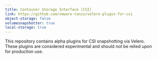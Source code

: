 ```yaml
---
title: Container Storage Interface (CSI)
link: https://github.com/vmware-tanzu/velero-plugin-for-csi
object-storage: false
volumesnapshotter: true
local-storage: true
---
```

This repository contains alpha plugins for CSI snapshotting via Velero. These plugins are considered experimental and should _not_ be relied upon for production use.
